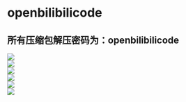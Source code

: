 # openbilibilicode<br>
## 所有压缩包解压密码为：openbilibilicode<br>

![](https://github.com/qingshuisiyuan/openbilibilicode/raw/master/img/习近平.png)<br>
![](https://github.com/qingshuisiyuan/openbilibilicode/raw/master/img/彩蛋.png)<br>
![](https://github.com/qingshuisiyuan/openbilibilicode/raw/master/img/作弊粉丝一.png)<br>
![](https://github.com/qingshuisiyuan/openbilibilicode/raw/master/img/作弊粉丝二)<br>
![](https://github.com/qingshuisiyuan/openbilibilicode/raw/master/img/抽奖.png)<br>
![](https://github.com/qingshuisiyuan/openbilibilicode/raw/master/img/网警.png)<br>
